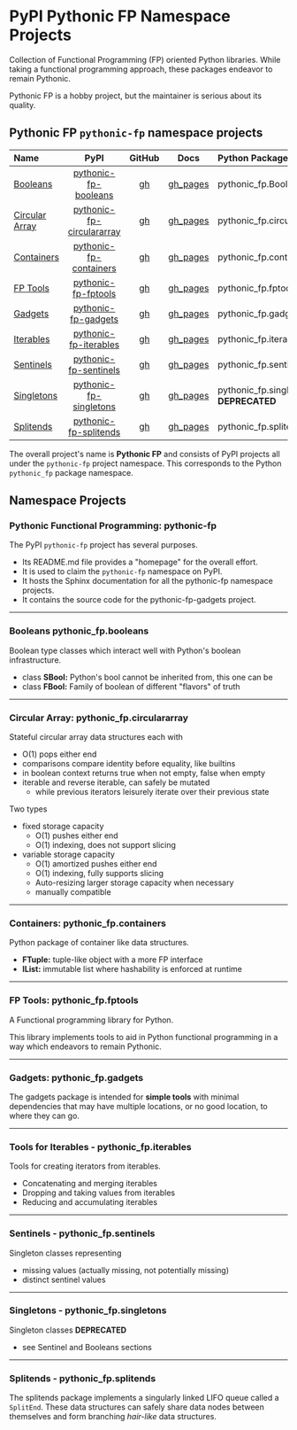 # PyPI Pythonic FP Namespace Projects

Collection of Functional Programming (FP) oriented Python libraries.
While taking a functional programming approach, these packages endeavor
to remain Pythonic.

Pythonic FP is a hobby project, but the maintainer is serious about its quality.

## Pythonic FP `pythonic-fp` namespace projects

| Name | PyPI | GitHub | Docs | Python Package |
|:---- |:----:|:------:|:----:|:-------------- |
| [Booleans](#booleans-pythonic_fpbooleans) | [pythonic-fp-booleans][100] | [gh][200] | [gh_pages][300] | pythonic_fp.Booleans |
| [Circular Array](#circular-array-pythonic_fpcirculararray) | [pythonic-fp-circulararray][101] | [gh][201] | [gh_pages][301] | pythonic_fp.circulararray |
| [Containers](#containers-pythonic_fpcontainers) | [pythonic-fp-containers][102] | [gh][202] | [gh_pages][302] | pythonic_fp.containers |
| [FP Tools](#fp-tools-pythonic_fpfptools) | [pythonic-fp-fptools][103] | [gh][203] | [gh_pages][303] | pythonic_fp.fptools |
| [Gadgets](#gadgets-pythonic_fpgadgets) | [pythonic-fp-gadgets][104] | [gh][204] | [gh_pages][304] | pythonic_fp.gadgets |
| [Iterables](#tools-for-iterables---pythonic_fpiterables) | [pythonic-fp-iterables][105] | [gh][205] | [gh_pages][305] | pythonic_fp.iterables |
| [Sentinels](#sentinel-values---pythonic_fpsentinels) | [pythonic-fp-sentinels][106] | [gh][206] | [gh_pages][306] | pythonic_fp.sentinels |
| [Singletons](#singletons---pythonic_fpsingletons) | [pythonic-fp-singletons][107] | [gh][207] | [gh_pages][307] | pythonic_fp.singletons **DEPRECATED** |
| [Splitends](#splitends---pythonic_fpsplitends) | [pythonic-fp-splitends][108] | [gh][208] | [gh_pages][308] | pythonic_fp.splitends |

The overall project's name is **Pythonic FP** and consists of PyPI
projects all under the `pythonic-fp` project namespace. This corresponds
to the Python `pythonic_fp` package namespace.

## Namespace Projects

### Pythonic Functional Programming: pythonic-fp

The PyPI `pythonic-fp` project has several purposes.

- Its README.md file provides a "homepage" for the overall effort.
- It is used to claim the `pythonic-fp` namespace on PyPI.
- It hosts the Sphinx documentation for all the pythonic-fp namespace projects.
- It contains the source code for the pythonic-fp-gadgets project.

______________________________________________________________________

### Booleans pythonic_fp.booleans

Boolean type classes which interact well with Python's boolean
infrastructure.

- class **SBool:** Python's bool cannot be inherited from, this one can be
- class **FBool:** Family of boolean of different "flavors" of truth

______________________________________________________________________

### Circular Array: pythonic_fp.circulararray

Stateful circular array data structures each with

- O(1) pops either end
- comparisons compare identity before equality, like builtins
- in boolean context returns true when not empty, false when empty
- iterable and reverse iterable, can safely be mutated
  - while previous iterators leisurely iterate over their previous state

Two types

- fixed storage capacity
  - O(1) pushes either end
  - O(1) indexing, does not support slicing
- variable storage capacity
  - O(1) amortized pushes either end
  - O(1) indexing, fully supports slicing
  - Auto-resizing larger storage capacity when necessary
  - manually compatible

______________________________________________________________________

### Containers: pythonic_fp.containers

Python package of container like data structures.

- **FTuple:** tuple-like object with a more FP interface
- **IList:** immutable list where hashability is enforced at runtime

______________________________________________________________________

### FP Tools: pythonic_fp.fptools

A Functional programming library for Python.

This library implements tools to aid in Python functional programming
in a way which endeavors to remain Pythonic.

______________________________________________________________________

### Gadgets: pythonic_fp.gadgets

The gadgets package is intended for **simple tools** with minimal
dependencies that may have multiple locations, or no good location,
to where they can go.

______________________________________________________________________

### Tools for Iterables - pythonic_fp.iterables

Tools for creating iterators from iterables.

- Concatenating and merging iterables
- Dropping and taking values from iterables
- Reducing and accumulating iterables

______________________________________________________________________

### Sentinels - pythonic_fp.sentinels

Singleton classes representing

- missing values (actually missing, not potentially missing)
- distinct sentinel values

______________________________________________________________________

### Singletons - pythonic_fp.singletons

Singleton classes **DEPRECATED**

- see Sentinel and Booleans sections

______________________________________________________________________

### Splitends - pythonic_fp.splitends

The splitends package implements a singularly linked LIFO queue called
a ``SplitEnd``. These data structures can safely share data nodes
between themselves and form branching *hair-like* data structures.


[100]: https://pypi.org/project/pythonic-fp-booleans
[101]: https://pypi.org/project/pythonic-fp-circulararray
[102]: https://pypi.org/project/pythonic-fp-containers
[103]: https://pypi.org/project/pythonic-fp-fptools
[104]: https://pypi.org/project/pythonic-fp-gadgets
[105]: https://pypi.org/project/pythonic-fp-iterables
[106]: https://pypi.org/project/pythonic-fp-sentinels
[107]: https://pypi.org/project/pythonic-fp-singletons
[108]: https://pypi.org/project/pythonic-fp-splitends
[200]: https://github.com/grscheller/pythonic-fp-booleans/blob/main/README.rst
[201]: https://github.com/grscheller/pythonic-fp-circulararray/blob/main/README.rst
[202]: https://github.com/grscheller/pythonic-fp-containers/blob/main/README.rst
[203]: https://github.com/grscheller/pythonic-fp-fptools/blob/main/README.rst
[204]: https://github.com/grscheller/pythonic-fp-gadgets/blob/main/README.rst
[205]: https://github.com/grscheller/pythonic-fp-iterables/blob/main/README.rst
[206]: https://github.com/grscheller/pythonic-fp-sentinels/blob/main/README.rst
[207]: https://github.com/grscheller/pythonic-fp-singletons/blob/main/README.rst
[208]: https://github.com/grscheller/pythonic-fp-splitends/blob/main/README.rst
[300]: https://grscheller.github.io/pythonic-fp/booleans/development/build/html
[301]: https://grscheller.github.io/pythonic-fp/circulararray/development/build/html
[302]: https://grscheller.github.io/pythonic-fp/containers/development/build/html
[303]: https://grscheller.github.io/pythonic-fp/fptools/development/build/html
[304]: https://grscheller.github.io/pythonic-fp/gadgets/development/build/html
[305]: https://grscheller.github.io/pythonic-fp/iterables/development/build/html
[306]: https://grscheller.github.io/pythonic-fp/sentinels/development/build/html
[307]: https://grscheller.github.io/pythonic-fp/singletons/development/build/html
[308]: https://grscheller.github.io/pythonic-fp/splitends/development/build/html
